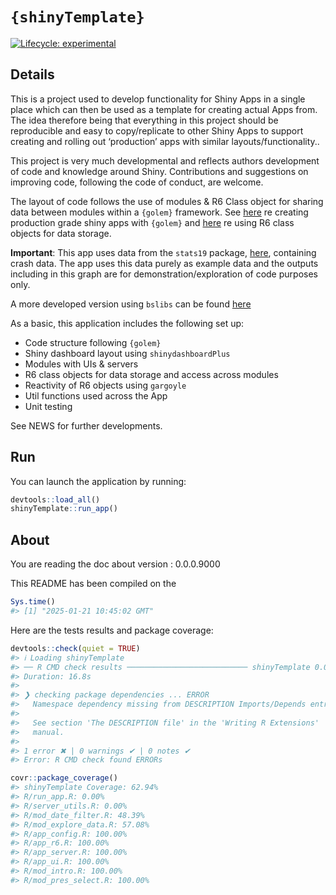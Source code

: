 
<!-- README.md is generated from README.Rmd. Please edit that file -->

# `{shinyTemplate}`

<!-- badges: start -->

[![Lifecycle:
experimental](https://img.shields.io/badge/lifecycle-experimental-orange.svg)](https://lifecycle.r-lib.org/articles/stages.html#experimental)
<!-- badges: end -->

## Details

This is a project used to develop functionality for Shiny Apps in a
single place which can then be used as a template for creating actual
Apps from. The idea therefore being that everything in this project
should be reproducible and easy to copy/replicate to other Shiny Apps to
support creating and rolling out ‘production’ apps with similar
layouts/functionality..

This project is very much developmental and reflects authors development
of code and knowledge around Shiny. Contributions and suggestions on
improving code, following the code of conduct, are welcome.

The layout of code follows the use of modules & R6 Class object for
sharing data between modules within a `{golem}` framework. See
[here](https://engineering-shiny.org/index.html) re creating production
grade shiny apps with `{golem}` and
[here](https://engineering-shiny.org/common-app-caveats.html?q=R6#using-r6-as-data-storage)
re using R6 class objects for data storage.

**Important**: This app uses data from the `stats19` package,
[here](https://github.com/ropensci/stats19), containing crash data. The
app uses this data purely as example data and the outputs including in
this graph are for demonstration/exploration of code purposes only.

A more developed version using `bslibs` can be found
[here](https://github.com/Steve-Spreadborough/shinyTemplate)

As a basic, this application includes the following set up:

- Code structure following `{golem}`
- Shiny dashboard layout using `shinydashboardPlus`
- Modules with UIs & servers
- R6 class objects for data storage and access across modules
- Reactivity of R6 objects using `gargoyle`
- Util functions used across the App
- Unit testing

See NEWS for further developments.

## Run

You can launch the application by running:

``` r
devtools::load_all()
shinyTemplate::run_app()
```

## About

You are reading the doc about version : 0.0.0.9000

This README has been compiled on the

``` r
Sys.time()
#> [1] "2025-01-21 10:45:02 GMT"
```

Here are the tests results and package coverage:

``` r
devtools::check(quiet = TRUE)
#> ℹ Loading shinyTemplate
#> ── R CMD check results ─────────────────────────── shinyTemplate 0.0.0.9000 ────
#> Duration: 16.8s
#> 
#> ❯ checking package dependencies ... ERROR
#>   Namespace dependency missing from DESCRIPTION Imports/Depends entries: 'DT'
#>   
#>   See section 'The DESCRIPTION file' in the 'Writing R Extensions'
#>   manual.
#> 
#> 1 error ✖ | 0 warnings ✔ | 0 notes ✔
#> Error: R CMD check found ERRORs
```

``` r
covr::package_coverage()
#> shinyTemplate Coverage: 62.94%
#> R/run_app.R: 0.00%
#> R/server_utils.R: 0.00%
#> R/mod_date_filter.R: 48.39%
#> R/mod_explore_data.R: 57.08%
#> R/app_config.R: 100.00%
#> R/app_r6.R: 100.00%
#> R/app_server.R: 100.00%
#> R/app_ui.R: 100.00%
#> R/mod_intro.R: 100.00%
#> R/mod_pres_select.R: 100.00%
```
